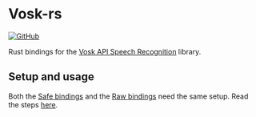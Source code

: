 # Vosk-rs

[![GitHub](https://img.shields.io/github/license/Bear-03/vosk-rs)](https://github.com/Bear-03/vosk-rs)

Rust bindings for the [Vosk API Speech Recognition](https://github.com/alphacep/vosk-api) library.

## Setup and usage

Both the [Safe bindings](vosk/) and the [Raw bindings](vosk-sys/) need the same setup.
Read the steps [here](vosk/README.md).
